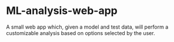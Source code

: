 # ML-analysis-web-app
A small web app which, given a model and test data, will perform a customizable analysis based on options selected by the user.
